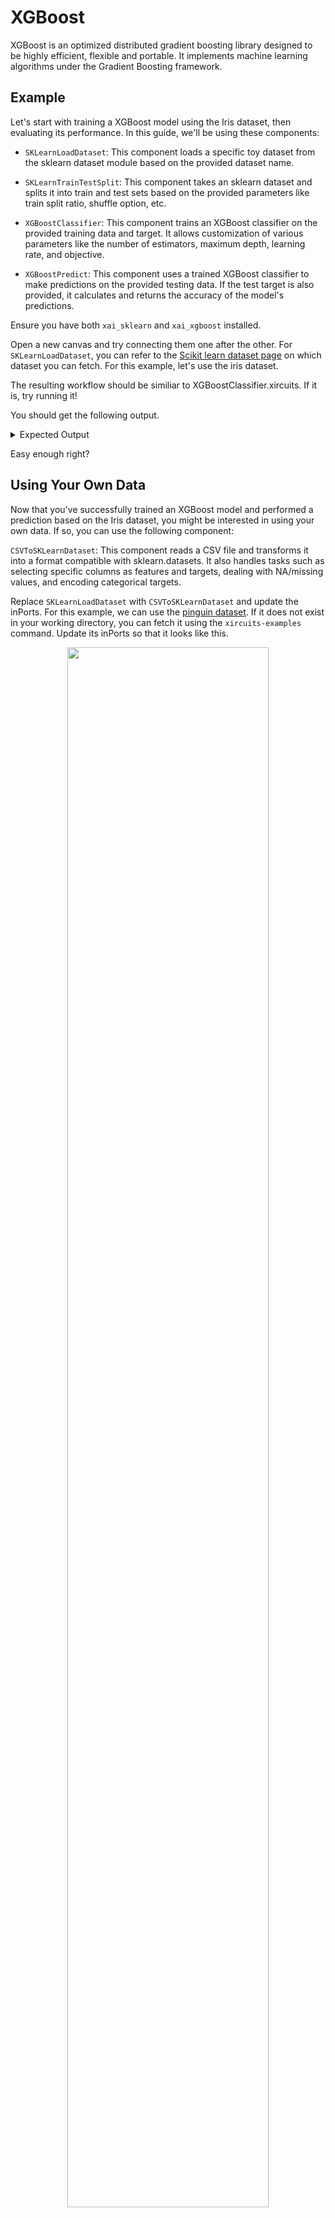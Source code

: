 # XGBoost

XGBoost is an optimized distributed gradient boosting library designed to be highly efficient, flexible and portable. It implements machine learning algorithms under the Gradient Boosting framework.

## Example

Let's start with training a XGBoost model using the Iris dataset, then evaluating its performance. In this guide, we'll be using these components:

- `SKLearnLoadDataset`: This component loads a specific toy dataset from the sklearn dataset module based on the provided dataset name.

- `SKLearnTrainTestSplit`: This component takes an sklearn dataset and splits it into train and test sets based on the provided parameters like train split ratio, shuffle option, etc.

- `XGBoostClassifier`: This component trains an XGBoost classifier on the provided training data and target. It allows customization of various parameters like the number of estimators, maximum depth, learning rate, and objective.

- `XGBoostPredict`: This component uses a trained XGBoost classifier to make predictions on the provided testing data. If the test target is also provided, it calculates and returns the accuracy of the model's predictions.

Ensure you have both `xai_sklearn` and `xai_xgboost` installed.

Open a new canvas and try connecting them one after the other. For `SKLearnLoadDataset`, you can refer to the [Scikit learn dataset page](https://scikit-learn.org/stable/datasets/toy_dataset.html) on which dataset you can fetch. For this example, let's use the iris dataset. 

The resulting workflow should be similiar to XGBoostClassifier.xircuits. If it is, try running it!

You should get the following output.
<details>
<summary>Expected Output</summary>
<code>

    ======================================
    __   __  ___                _ _
    \ \  \ \/ (_)_ __ ___ _   _(_) |_ ___
    \ \  \  /| | '__/ __| | | | | __/ __|
    / /  /  \| | | | (__| |_| | | |_\__ \
    /_/  /_/\_\_|_|  \___|\__,_|_|\__|___/

    ======================================

    Xircuits is running...


    Executing: SKLearnLoadDataset

    Executing: SKLearnTrainTestSplit
    Split Parameters:
    Train Split 0.75 
    Shuffle: True 
    Random State: None
    Train data shape: (37, 4), Train target shape: (37,)
    Test data shape: (113, 4), Test target shape: (113,)

    Executing: XGBoostClassifier

    Executing: XGBoostPredict
    Accuracy: 94.69%

    Finished Executing
</code>
</details>

Easy enough right?

## Using Your Own Data

Now that you've successfully trained an XGBoost model and performed a prediction based on the Iris dataset, you might be interested in using your own data. If so, you can use the following component:

`CSVToSKLearnDataset`: This component reads a CSV file and transforms it into a format compatible with sklearn.datasets. It also handles tasks such as selecting specific columns as features and targets, dealing with NA/missing values, and encoding categorical targets.

Replace `SKLearnLoadDataset` with `CSVToSKLearnDataset` and update the inPorts. For this example, we can use the [pinguin dataset](https://www.kaggle.com/code/parulpandey/penguin-dataset-the-new-iris). If it does not exist in your working directory, you can fetch it using the `xircuits-examples` command. Update its inPorts so that it looks like this.

<p align="center">
  <img width="80%"src="https://github.com/XpressAI/xircuits.io/assets/68586800/f9d355d6-6e8a-42e6-9d27-a67cdd946c7c"></img>
</p>

As with the previous example, simply press run. You should see 

<details>
<summary>Expected Output</summary>
<code>

    ======================================
    __   __  ___                _ _
    \ \  \ \/ (_)_ __ ___ _   _(_) |_ ___
    \ \  \  /| | '__/ __| | | | | __/ __|
    / /  /  \| | | | (__| |_| | | |_\__ \
    /_/  /_/\_\_|_|  \___|\__,_|_|\__|___/

    ======================================

    Xircuits is running...


    Executing: CSVToSKLearnDataset
    Data shape: (344, 2), Target shape: (344,)

    Executing: SKLearnTrainTestSplit
    Split Parameters:
    Train Split 0.75 
    Shuffle: True 
    Random State: None
    Train data shape: (86, 2), Train target shape: (86,)
    Test data shape: (258, 2), Test target shape: (258,)

    Executing: XGBoostClassifier

    Executing: XGBoostPredict
    Accuracy: 75.97%

    Finished Executing
</code>
</details>

Feel free to experiment around with the parameters, say adding columns to for the data or adjusting the split size. 